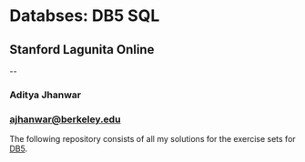 
# Databses: DB5 SQL
## Stanford Lagunita Online

--

### Aditya Jhanwar
### ajhanwar@berkeley.edu

The following repository consists of all my solutions for the exercise sets for [DB5](https://lagunita.stanford.edu/courses/DB/SQL/SelfPaced/course/).

